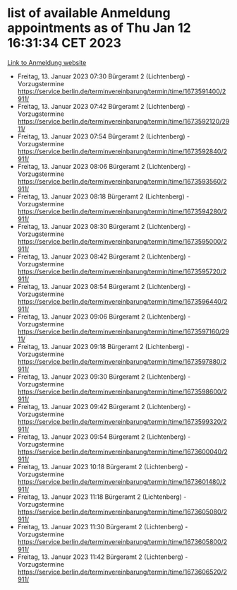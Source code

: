 # list of available Anmeldung appointments as of Thu Jan 12 16:31:34 CET 2023
[Link to Anmeldung website](https://service.berlin.de/terminvereinbarung/termin/tag.php?termin=0&anliegen[]=120686&dienstleisterlist=122210,122217,327316,122219,327312,122227,327314,122231,327346,122243,327348,122252,329742,122260,329745,122262,329748,122254,329751,122271,327278,122273,327274,122277,327276,330436,122280,327294,122282,327290,122284,327292,327539,122291,327270,122285,327266,122286,327264,122296,327268,150230,329760,122301,327282,122297,327286,122294,327284,122312,329763,122314,329775,122304,327330,122311,327334,122309,327332,122281,327352,122279,329772,122276,327324,122274,327326,122267,329766,122246,327318,122251,327320,122257,327322,122208,327298,122226,327300,121362,121364&herkunft=http%3A%2F%2Fservice.berlin.de%2Fdienstleistung%2F120686%2F)
- Freitag, 13. Januar 2023 07:30 Bürgeramt 2 (Lichtenberg) - Vorzugstermine https://service.berlin.de/terminvereinbarung/termin/time/1673591400/2911/
- Freitag, 13. Januar 2023 07:42 Bürgeramt 2 (Lichtenberg) - Vorzugstermine https://service.berlin.de/terminvereinbarung/termin/time/1673592120/2911/
- Freitag, 13. Januar 2023 07:54 Bürgeramt 2 (Lichtenberg) - Vorzugstermine https://service.berlin.de/terminvereinbarung/termin/time/1673592840/2911/
- Freitag, 13. Januar 2023 08:06 Bürgeramt 2 (Lichtenberg) - Vorzugstermine https://service.berlin.de/terminvereinbarung/termin/time/1673593560/2911/
- Freitag, 13. Januar 2023 08:18 Bürgeramt 2 (Lichtenberg) - Vorzugstermine https://service.berlin.de/terminvereinbarung/termin/time/1673594280/2911/
- Freitag, 13. Januar 2023 08:30 Bürgeramt 2 (Lichtenberg) - Vorzugstermine https://service.berlin.de/terminvereinbarung/termin/time/1673595000/2911/
- Freitag, 13. Januar 2023 08:42 Bürgeramt 2 (Lichtenberg) - Vorzugstermine https://service.berlin.de/terminvereinbarung/termin/time/1673595720/2911/
- Freitag, 13. Januar 2023 08:54 Bürgeramt 2 (Lichtenberg) - Vorzugstermine https://service.berlin.de/terminvereinbarung/termin/time/1673596440/2911/
- Freitag, 13. Januar 2023 09:06 Bürgeramt 2 (Lichtenberg) - Vorzugstermine https://service.berlin.de/terminvereinbarung/termin/time/1673597160/2911/
- Freitag, 13. Januar 2023 09:18 Bürgeramt 2 (Lichtenberg) - Vorzugstermine https://service.berlin.de/terminvereinbarung/termin/time/1673597880/2911/
- Freitag, 13. Januar 2023 09:30 Bürgeramt 2 (Lichtenberg) - Vorzugstermine https://service.berlin.de/terminvereinbarung/termin/time/1673598600/2911/
- Freitag, 13. Januar 2023 09:42 Bürgeramt 2 (Lichtenberg) - Vorzugstermine https://service.berlin.de/terminvereinbarung/termin/time/1673599320/2911/
- Freitag, 13. Januar 2023 09:54 Bürgeramt 2 (Lichtenberg) - Vorzugstermine https://service.berlin.de/terminvereinbarung/termin/time/1673600040/2911/
- Freitag, 13. Januar 2023 10:18 Bürgeramt 2 (Lichtenberg) - Vorzugstermine https://service.berlin.de/terminvereinbarung/termin/time/1673601480/2911/
- Freitag, 13. Januar 2023 11:18 Bürgeramt 2 (Lichtenberg) - Vorzugstermine https://service.berlin.de/terminvereinbarung/termin/time/1673605080/2911/
- Freitag, 13. Januar 2023 11:30 Bürgeramt 2 (Lichtenberg) - Vorzugstermine https://service.berlin.de/terminvereinbarung/termin/time/1673605800/2911/
- Freitag, 13. Januar 2023 11:42 Bürgeramt 2 (Lichtenberg) - Vorzugstermine https://service.berlin.de/terminvereinbarung/termin/time/1673606520/2911/
